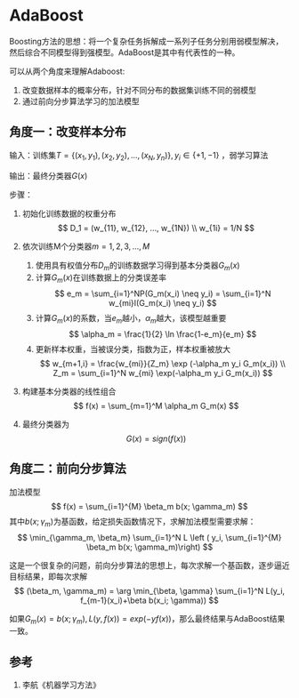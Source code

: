 # AdaBoost

Boosting方法的思想：将一个复杂任务拆解成一系列子任务分别用弱模型解决，然后综合不同模型得到强模型。AdaBoost是其中有代表性的一种。

可以从两个角度来理解Adaboost:
1. 改变数据样本的概率分布，针对不同分布的数据集训练不同的弱模型
2. 通过前向分步算法学习的加法模型

## 角度一：改变样本分布

输入：训练集$T=\{(x_1, y_1), (x_2, y_2), ... , (x_N, y_n)\}, y_i \in \{+1, -1\}$ ，弱学习算法

输出：最终分类器$G(x)$

步骤：
1. 初始化训练数据的权重分布
   $$
    D_1 = (w_{11}, w_{12}, ..., w_{1N}) \\
    w_{1i} = 1/N
   $$

2. 依次训练M个分类器$m=1,2,3,...,M$
   1. 使用具有权值分布$D_m$的训练数据学习得到基本分类器$G_m(x)$
   2. 计算$G_m(x)$在训练数据上的分类误差率
    $$
        e_m = \sum_{i=1}^NP(G_m(x_i) \neq y_i) = \sum_{i=1}^N w_{mi}I(G_m(x_i) \neq y_i)
    $$
   3. 计算$G_m(x)$的系数，当$e_m$越小，$\alpha_m$越大，该模型越重要
    $$
        \alpha_m = \frac{1}{2} \ln \frac{1-e_m}{e_m}
    $$
   4. 更新样本权重，当被误分类，指数为正，样本权重被放大
    $$
        w_{m+1,i} = \frac{w_{mi}}{Z_m} \exp (-\alpha_m y_i G_m(x_i)) \\
        Z_m = \sum_{i=1}^N w_{mi} \exp(-\alpha_m y_i G_m(x_i))
    $$
3. 构建基本分类器的线性组合
   $$
   f(x) = \sum_{m=1}^M \alpha_m G_m(x)
   $$
4. 最终分类器为
   $$
   G(x) = sign(f(x))
   $$


## 角度二：前向分步算法

加法模型
$$
f(x) = \sum_{i=1}^{M} \beta_m b(x; \gamma_m)
$$
其中$b(x;\gamma_m)$为基函数，给定损失函数情况下，求解加法模型需要求解：
$$
\min_{\gamma_m, \beta_m} \sum_{i=1}^N L \left ( y_i, \sum_{i=1}^{M} \beta_m b(x; \gamma_m)\right)
$$

这是一个很复杂的问题，前向分步算法的思想上，每次求解一个基函数，逐步逼近目标结果，即每次求解
$$
(\beta_m, \gamma_m) = \arg \min_{\beta, \gamma} \sum_{i=1}^N L(y_i, f_{m-1}(x_i)+\beta b(x_i; \gamma))
$$

如果$G_m(x) = b(x; \gamma_m), L(y, f(x)) = exp(-yf(x))$，那么最终结果与AdaBoost结果一致。


## 参考

1. 李航《机器学习方法》

